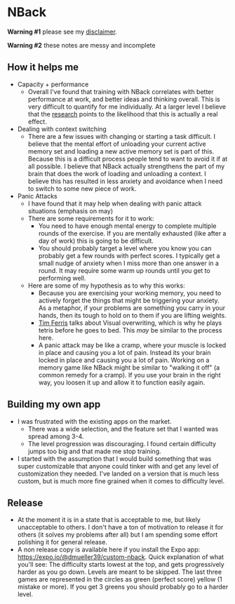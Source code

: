 # NBack

**Warning #1** please see my [disclaimer](disclaimer.md).

**Warning #2** these notes are messy and incomplete

## How it helps me

- Capacity + performance
  - Overall I've found that training with NBack correlates with better performance at work, and better ideas and thinking overall. This is very difficult to quantify for me individually. At a larger level I believe that the [research](https://releases.jhu.edu/2017/10/17/johns-hopkins-finds-training-exercise-that-boosts-brain-power/) points to the likelihood that this is actually a real effect.
- Dealing with context switching
  - There are a few issues with changing or starting a task difficult. I believe that the mental effort of unloading your current active memory set and loading a new active memory set is part of this. Because this is a difficult process people tend to want to avoid it if at all possible. I believe that NBack actually strengthens the part of my brain that does the work of loading and unloading a context. I believe this has resulted in less anxiety and avoidance when I need to switch to some new piece of work.
- Panic Attacks
  - I have found that it may help when dealing with panic attack situations (emphasis on may)
  - There are some requirements for it to work:
    - You need to have enough mental energy to complete multiple rounds of the exercise. If you are mentally exhausted (like after a day of work) this is going to be difficult.
    - You should probably target a level where you know you can probably get a few rounds with perfect scores. I typically get a small nudge of anxiety when I miss more than one answer in a round. It may require some warm up rounds until you get to performing well.
  - Here are some of my hypothesis as to why this works:
    - Because you are exercising your working memory, you need to actively forget the things that might be triggering your anxiety. As a metaphor, if your problems are something you carry in your hands, then its tough to hold on to them if you are lifting weights.
    - [Tim Ferris](https://tim.blog/2015/10/17/5-tools-i-use-for-faster-and-better-sleep/) talks about Visual overwriting, which is why he plays tetris before he goes to bed. This *may* be similar to the process here.
    - A panic attack may be like a cramp, where your muscle is locked in place and causing you a lot of pain. Instead its your brain locked in place and causing you a lot of pain. Working on a memory game like NBack might be similar to "walking it off" (a common remedy for a cramp). If you use your brain in the right way, you loosen it up and allow it to function easily again.

## Building my own app

- I was frustrated with the existing apps on the market.
  - There was a wide selection, and the feature set that I wanted was spread among 3-4.
  - The level progression was discouraging. I found certain difficulty jumps too big and that made me stop training.
- I started with the assumption that I would build something that was super customizable that anyone could tinker with and get any level of customization they needed. I've landed on a version that is much less custom, but is much more fine grained when it comes to difficulty level.

## Release

- At the moment it is in a state that is acceptable to me, but likely unacceptable to others. I don't have a ton of motivation to release it for others (it solves my problems after all) but I am spending some effort polishing it for general release.
- A non release copy is available here if you install the Expo app: https://expo.io/@dmueller39/custom-nback. Quick explanation of what you'll see: The difficulty starts lowest at the top, and gets progressively harder as you go down. Levels are meant to be skipped. The last three games are represented in the circles as green (perfect score) yellow (1 mistake or more). If you get 3 greens you should probably go to a harder level.